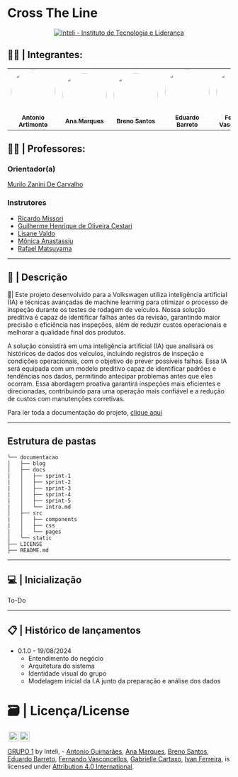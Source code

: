 # Cross The Line

<p align="center">
<a href= "https://www.inteli.edu.br/"> <img src="https://github.com/Inteli-College/2024-T0008-EC05-G03/assets/85657433/afc793e7-2a20-4207-8832-0c998187c537" alt="Inteli - Instituto de Tecnologia e Liderança" border="0"></a>
</p>


## 🧑‍🎓 | Integrantes:

<div align="center">
  <table>
    <tr>
        <td align="center"><a href="https://www.linkedin.com/in/antonio-guimar%C3%A3es-2bb961264/"><img style="border-radius: 50%;" src="https://media.licdn.com/dms/image/D4D03AQHWhBcP5iT58g/profile-displayphoto-shrink_400_400/0/1703212257337?e=1728518400&v=beta&t=zNjLOjlYu_N2HuTwM-R8kcYLYc38Y9BtaLkBkLU4cWQ" width="100px;" alt=""/><br><sub><b>Antonio Artimonte</b></sub></a></td>
        <td align="center"><a href="https://www.linkedin.com/in/ana-clara-madureira-marques/"><img style="border-radius: 50%;" src="https://media.licdn.com/dms/image/D4E03AQEdL-0A6KKTYA/profile-displayphoto-shrink_400_400/0/1678717234300?e=1728518400&v=beta&t=dNbNReyoX1eC55YerZXOYkOli_fz2DtbR3N3C7d-2B8" width="100px;" alt=""/><br><sub><b>Ana Marques</b></sub></a></td>
        <td align="center"><a href="https://www.linkedin.com/in/breno-santos-0843131b8/"><img style="border-radius: 50%;" src="https://media.licdn.com/dms/image/D4D03AQGrZG9Tv9JdZg/profile-displayphoto-shrink_400_400/0/1711976052733?e=1728518400&v=beta&t=6pkbB6vsyTozCStmvdJ_qzugLh3916zGlq6BDBcsGjU" width="100px;" alt=""/><br><sub><b>Breno Santos</b></sub></a></td>
        <td align="center"><a href="https://www.linkedin.com/in/eduardosbarreto/"><img width="100px;" style="border-radius: 50%;" src="https://media.licdn.com/dms/image/D4D03AQHcmdXszbRiEA/profile-displayphoto-shrink_400_400/0/1674764017034?e=1728518400&v=beta&t=1_bG-SEIsOAJrmIwR6ECLE99wix7Jm2oTZeDZksE-yY" width="100px;" alt=""/><br><sub><b>Eduardo Barreto</b></sub></a></td>
        <td align="center"><a href="https://www.linkedin.com/in/fernando-vasconcellos-/"><img style="border-radius: 50%;" src="https://media.licdn.com/dms/image/v2/D4D03AQG_T8Nvtk_lNg/profile-displayphoto-shrink_400_400/profile-displayphoto-shrink_400_400/0/1677155884081?e=1728518400&v=beta&t=mpMpyjBnBfDv3JcQSf3e-2iQZQSpwszzBKI-k1JZzeU" width="100px;" alt=""/><br><sub><b>Fernando Vasconcellos</b></sub></a></td>
        <td align="center"><a href="https://www.linkedin.com/in/gabriellediascartaxo/"><img style="border-radius: 50%;" src="https://media.licdn.com/dms/image/v2/D4E03AQF9poCJoo6CYg/profile-displayphoto-shrink_400_400/profile-displayphoto-shrink_400_400/0/1678716288027?e=1728518400&v=beta&t=9VS8b2brR7Aw4wyX5TPUj1xPiGafhoMeMLFEOwTKVZA" width="100px;" alt=""/><br><sub><b>Gabrielle Cartaxo</b></sub></a></td>
        <td align="center"><a href="https://www.linkedin.com/in/naruto/"><img style="border-radius: 50%;" src="https://media.licdn.com/dms/image/D4D03AQFRTfYyNhvmmA/profile-displayphoto-shrink_400_400/0/1681734950128?e=1728518400&v=beta&t=2r2-HcVmKoANrcejRdgn8qHw7RJT9s2TfbnOsMsK5R0" width="100px;" alt=""/><br><sub><b>Ivan Ferreira</b></sub></a></td>
    </tr>
  </table>
</div>

## 🧑‍🏫 | Professores:

### Orientador(a)
<a href="#"> Murilo Zanini De Carvalho </a>

### Instrutores

- <a href="#"> Ricardo Missori </a>
- <a href="#"> Guilherme Henrique de Oliveira Cestari </a>
- <a href="#"> Lisane Valdo </a>
- <a href="#"> Mônica Anastassiu </a>
- <a href="#"> Rafael Matsuyama </a>

---

## 📝 | Descrição 

📜| Este projeto desenvolvido para a Volkswagen utiliza inteligência artificial (IA) e técnicas avançadas de machine learning para otimizar o processo de inspeção durante os testes de rodagem de veículos. Nossa solução preditiva é capaz de identificar falhas antes da revisão, garantindo maior precisão e eficiência nas inspeções, além de reduzir custos operacionais e melhorar a qualidade final dos produtos.

A solução consistirá em uma inteligência artificial (IA) que analisará os históricos de dados dos veículos, incluindo registros de inspeção e condições operacionais, com o objetivo de prever possíveis falhas. Essa IA será equipada com um modelo preditivo capaz de identificar padrões e tendências nos dados, permitindo antecipar problemas antes que eles ocorram. Essa abordagem proativa garantirá inspeções mais eficientes e direcionadas, contribuindo para uma operação mais confiável e a redução de custos com manutenções corretivas.

Para ler toda a documentação do projeto, [clique aqui](https://inteli-college.github.io/2024-2A-T08-EC07-G01/)

---


##  Estrutura de pastas

```
└── documentacao
│   ├── blog
│   ├── docs
|   │   ├── sprint-1
|   │   ├── sprint-2
|   │   ├── sprint-3 
|   │   ├── sprint-4 
|   │   ├── sprint-5
|   │   └── intro.md
│   ├── src
|   │   ├── components
|   │   ├── css
|   │   └── pages
│   └── static
├── LICENSE
├── README.md
```

---

## 💻 | Inicialização

To-Do

---

## 📋 | Histórico de lançamentos

- 0.1.0 - 19/08/2024
  - Entendimento do negócio
  - Arquitetura do sistema
  - Identidade visual do grupo
  - Modelagem inicial da I.A junto da preparação e análise dos dados

# 🗃 | Licença/License

<img style="height:22px!important;margin-left:3px;vertical-align:text-bottom;" src="https://mirrors.creativecommons.org/presskit/icons/cc.svg?ref=chooser-v1"><img style="height:22px!important;margin-left:3px;vertical-align:text-bottom;" src="https://mirrors.creativecommons.org/presskit/icons/by.svg?ref=chooser-v1"><p xmlns:cc="http://creativecommons.org/ns#" xmlns:dct="http://purl.org/dc/terms/"><a property="dct:title" rel="cc:attributionURL" href="https://github.com/Inteli-College/2024-2A-T08-EC07-G01/tree/artefato4">GRUPO 1</a> by <a rel="cc:attributionURL dct:creator" property="cc:attributionName">Inteli, - <a href="https://www.linkedin.com/in/antonio-guimar%C3%A3es-2bb961264/?utm_source=share&utm_campaign=share_via&utm_content=profile&utm_medium=ios_app">Antonio Guimarães</a>, <a href="https://www.linkedin.com/in/ana-clara-madureira-marques/">Ana Marques</a>, <a href="https://www.linkedin.com/in/breno-santos-0843131b8/">Breno Santos</a>, <a href="https://www.linkedin.com/in/eduardosbarreto/">Eduardo Barreto</a>, <a href="https://www.linkedin.com/in/fernando-vasconcellos-/">Fernando Vasconcellos</a>, <a href="https://www.linkedin.com/in/gabriellediascartaxo/">Gabrielle Cartaxo</a>, <a href="https://www.linkedin.com/in/naruto/">Ivan Ferreira</a>, </a> is licensed under <a href="http://creativecommons.org/licenses/by/4.0/?ref=chooser-v1" target="_blank" rel="license noopener noreferrer" style="display:inline-block;">Attribution 4.0 International</a>.</p>
